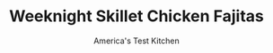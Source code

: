 ---
layout: ../../layouts/MarkdownPostLayout.astro
title: Weeknight Skillet Chicken Fajitas
author: America's Test Kitchen
pubDate: 2023-03-15
description: "Our approach to this meal gets the chicken cooked in just a few minutes. Top with salsa, Monterey Jack cheese, lime wedges, and sour cream for a quick, yet impressive meal."
image_url: https://res.cloudinary.com/hksqkdlah/image/upload/ar_1:1,c_fill,dpr_2.0,f_auto,fl_lossy.progressive.strip_profile,g_faces:auto,q_auto:low,w_344/10940_sfs-skillet-chicken-fajitas-011
tags: ["Main Courses","Southwest (Tex-Mex)","Chicken","Weeknight","30-Minute Suppers"]
calories: 2222
protein: 30
carbohydrates: 52
fats: 
fiber: 3
ingredients: ["1 teaspoon, chili powder","1/2 teaspoon, ground cumin",", Salt and pepper","2 (6- to 8-ounce), boneless, skinless chicken breasts, trimmed and sliced thin crosswise","1/4 cup, vegetable oil","1 , red bell pepper, stemmed, seeded, and sliced thin","1 , onion, halved and sliced thin","2 tablespoons, chopped fresh cilantro","4 teaspoons, lime juice","8 (8-inch), flour tortillas, warmed"]
serves: 4
time: "30 minutes"
instructions: ["Combine chili powder, cumin, 1/2 teaspoon salt, and 1/4 teaspoon pepper in bowl. Pat chicken dry with paper towels and season with spice mixture. Heat 2 tablespoons oil in 12-inch nonstick skillet over medium-high heat until just smoking. Add chicken and cook until well browned all over and cooked through, 6 to 8 minutes. Transfer to platter and tent loosely with aluminum foil.","Return now-empty skillet to medium-high heat and add remaining 2 tablespoons oil, bell pepper, onion, and 1/4 teaspoon salt. Cover and cook, stirring occasionally, until vegetables are soft and beginning to brown, 6 to 8 minutes. Remove from heat and stir in cilantro and lime juice. Transfer to platter with chicken. Serve with tortillas."]
nutrition: ["584 mg Potassium","437 mg Phosphorus","179 mg Calcium","4 mg Iron","57 mg Magnesium","793 mg Sodium","1 mg Zinc","24 g Fat","14 mg Niacin (B3)","14 g Monounsaturated","5 g Polyunsaturated","40 mg Vitamin C","72 mg Cholesterol","2 g Saturated","3 g Fiber","98 µg Folic acid","45 µg Folate (food)","4 g Sugars","9 µg Vitamin K","151 g Water","52 g Carbs","210 µg Folate equivalent (total)","30 g Protein","5 mg Vitamin E","65 µg Vitamin A","555 kcal Energy","2222 calories"]
notes: "Serve with salsa, shredded Monterey Jack cheese, lime wedges, and sour cream."
---